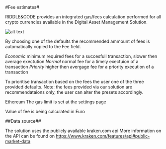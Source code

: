 #Fee estimates#

RIDDLE&CODE provides an integrated gas/fees calculation performed for all crypto currencies available in the Digital Asset Management Solution. 

![alt text](https://github.com/RiddleAndCode/trusted-node-manuals/blob/master/assets/fee.png "Fee estimates")

By choosing one of the defaults the recommended ammount of fees is automatically copied to the Fee field. 

*Economic* minimum required fees for a succesfull transaction, slower then average exectution
*Normal* normal fee for a timely exectuion of a transaction
*Priority* higher then avergage fee for a priority execution of a transaction

To prioritise transaction based on the fees the user one of the three provided defaults.
Note: the fees provided via our solution are recommendataions only, the user can alter the presets accordingly.

Ethereum 
The gas limit is set at the settings page 

Value of fee is being calculated in Euro 

##Data source##

The solution uses the publicly available kraken.com api
More information on the API can be found on https://www.kraken.com/features/api#public-market-data 